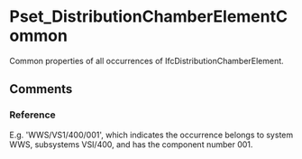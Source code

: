 # Pset_DistributionChamberElementCommon

Common properties of all occurrences of IfcDistributionChamberElement.<!-- end of definition -->


## Comments

### Reference

E.g. 'WWS/VS1/400/001', which indicates the occurrence belongs to system WWS, subsystems VSI/400, and has the component number 001.

